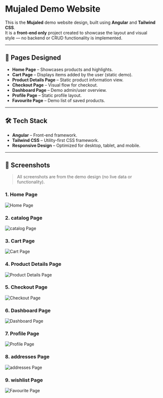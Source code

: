 # Mujaled Demo Website

This is the **Mujaled** demo website design, built using **Angular** and **Tailwind CSS**.  
It is a **front-end only** project created to showcase the layout and visual style — no backend or CRUD functionality is implemented.

---

## 🚀 Pages Designed

- **Home Page** – Showcases products and highlights.
- **Cart Page** – Displays items added by the user (static demo).
- **Product Details Page** – Static product information view.
- **Checkout Page** – Visual flow for checkout.
- **Dashboard Page** – Demo admin/user overview.
- **Profile Page** – Static profile layout.
- **Favourite Page** – Demo list of saved products.

---

## 🛠️ Tech Stack

- **Angular** – Front-end framework.
- **Tailwind CSS** – Utility-first CSS framework.
- **Responsive Design** – Optimized for desktop, tablet, and mobile.

---

## 📸 Screenshots

> All screenshots are from the demo design (no live data or functionality).

### 1. Home Page

![Home Page](screens/home.jpeg)

### 2. catalog Page

![catalog Page](screens/catalog.jpeg)

### 3. Cart Page

![Cart Page](screens/cart.jpeg)

### 4. Product Details Page

![Product Details Page](screens/product-details.jpeg)

### 5. Checkout Page

![Checkout Page](screens/checkout.jpeg)

### 6. Dashboard Page

![Dashboard Page](screens/dashboard.jpeg)

### 7. Profile Page

![Profile Page](screens/profile.jpeg)

### 8. addresses Page

![addresses Page](screens/addresses.jpeg)

### 9. wishlist Page

![Favourite Page](screens/favourite.jpeg)
